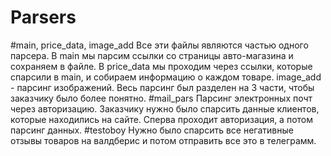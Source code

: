 # Parsers
#main, price_data, image_add
Все эти файлы являются частью одного парсера. В main мы парсим ссылки со страницы авто-магазина и сохраняем в файле. В price_data мы проходим через ссылки, которые спарсили в main, и собираем информацию о каждом товаре. image_add - парсинг изображений. Весь парсинг был разделен на 3 части, чтобы заказчику было более понятно.
#mail_pars
Парсинг электронных почт через авторизацию. Заказчику нужно было спарсить данные клиентов, которые находились на сайте. Сперва проходит авторизация, а потом парсинг данных.
#testoboy
Нужно было спарсить все негативные отзывы товаров на валдберис и потом отправить все это в телеграмм. 
